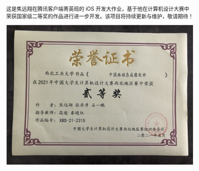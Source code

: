 这是焦远翔在腾讯客户端菁英班的 iOS 开发大作业，基于他在计算机设计大赛中荣获国家级二等奖的作品进行进一步开发。该项目将持续更新与维护，敬请期待！

<p align="center">
  <img src="./计算机设计大赛国二.jpg" alt="计算机设计大赛国家级二等奖证明" style="max-width: 100%; height: auto;">
</p>
